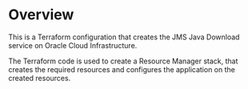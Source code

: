 # Overview
This is a Terraform configuration that creates the JMS Java Download service on Oracle Cloud Infrastructure.

The Terraform code is used to create a Resource Manager stack, that creates the required resources and configures the application on the created resources.